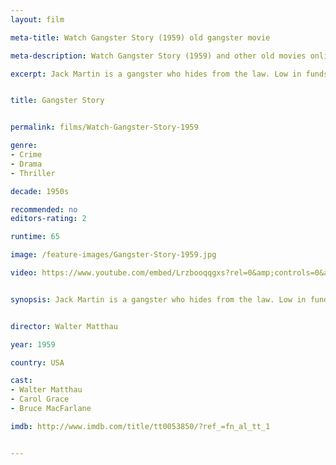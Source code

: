 ```yaml
---
layout: film

meta-title: Watch Gangster Story (1959) old gangster movie

meta-description: Watch Gangster Story (1959) and other old movies online free. Hundreds of classic public domain films at La Filmothèque .

excerpt: Jack Martin is a gangster who hides from the law. Low in funds, he decides to rob a small bank. However, now not only the FBI and the police are after him, but also the outrageous local mob boss.


title: Gangster Story


permalink: films/Watch-Gangster-Story-1959

genre:
- Crime
- Drama
- Thriller

decade: 1950s

recommended: no
editors-rating: 2

runtime: 65

image: /feature-images/Gangster-Story-1959.jpg

video: https://www.youtube.com/embed/Lrzbooqqgxs?rel=0&amp;controls=0&amp;showinfo=0


synopsis: Jack Martin is a gangster who hides from the law. Low in funds, he decides to rob a small bank. However, now not only the FBI and the police are after him, but also the outrageous local mob boss.


director: Walter Matthau

year: 1959

country: USA

cast:
- Walter Matthau
- Carol Grace
- Bruce MacFarlane

imdb: http://www.imdb.com/title/tt0053850/?ref_=fn_al_tt_1


---
```


